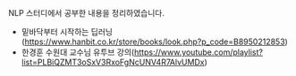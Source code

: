 NLP 스터디에서 공부한 내용을 정리하였습니다.

- 밑바닥부터 시작하는 딥러닝(https://www.hanbit.co.kr/store/books/look.php?p_code=B8950212853)
- 한경훈 수원대 교수님 유투브 강의(https://www.youtube.com/playlist?list=PLBiQZMT3oSxV3RxoFgNcUNV4R7AlvUMDx)

